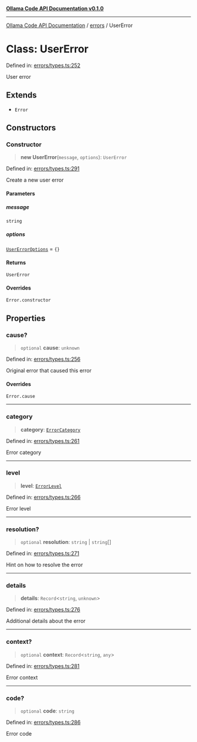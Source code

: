 [**Ollama Code API Documentation v0.1.0**](../../README.md)

***

[Ollama Code API Documentation](../../modules.md) / [errors](../README.md) / UserError

# Class: UserError

Defined in: [errors/types.ts:252](https://github.com/erichchampion/ollama-code/blob/78170438060c778413879e5a38e477096b574d9c/ollama-code/src/errors/types.ts#L252)

User error

## Extends

- `Error`

## Constructors

### Constructor

> **new UserError**(`message`, `options`): `UserError`

Defined in: [errors/types.ts:291](https://github.com/erichchampion/ollama-code/blob/78170438060c778413879e5a38e477096b574d9c/ollama-code/src/errors/types.ts#L291)

Create a new user error

#### Parameters

##### message

`string`

##### options

[`UserErrorOptions`](../interfaces/UserErrorOptions.md) = `{}`

#### Returns

`UserError`

#### Overrides

`Error.constructor`

## Properties

### cause?

> `optional` **cause**: `unknown`

Defined in: [errors/types.ts:256](https://github.com/erichchampion/ollama-code/blob/78170438060c778413879e5a38e477096b574d9c/ollama-code/src/errors/types.ts#L256)

Original error that caused this error

#### Overrides

`Error.cause`

***

### category

> **category**: [`ErrorCategory`](../enumerations/ErrorCategory.md)

Defined in: [errors/types.ts:261](https://github.com/erichchampion/ollama-code/blob/78170438060c778413879e5a38e477096b574d9c/ollama-code/src/errors/types.ts#L261)

Error category

***

### level

> **level**: [`ErrorLevel`](../enumerations/ErrorLevel.md)

Defined in: [errors/types.ts:266](https://github.com/erichchampion/ollama-code/blob/78170438060c778413879e5a38e477096b574d9c/ollama-code/src/errors/types.ts#L266)

Error level

***

### resolution?

> `optional` **resolution**: `string` \| `string`[]

Defined in: [errors/types.ts:271](https://github.com/erichchampion/ollama-code/blob/78170438060c778413879e5a38e477096b574d9c/ollama-code/src/errors/types.ts#L271)

Hint on how to resolve the error

***

### details

> **details**: `Record`\<`string`, `unknown`\>

Defined in: [errors/types.ts:276](https://github.com/erichchampion/ollama-code/blob/78170438060c778413879e5a38e477096b574d9c/ollama-code/src/errors/types.ts#L276)

Additional details about the error

***

### context?

> `optional` **context**: `Record`\<`string`, `any`\>

Defined in: [errors/types.ts:281](https://github.com/erichchampion/ollama-code/blob/78170438060c778413879e5a38e477096b574d9c/ollama-code/src/errors/types.ts#L281)

Error context

***

### code?

> `optional` **code**: `string`

Defined in: [errors/types.ts:286](https://github.com/erichchampion/ollama-code/blob/78170438060c778413879e5a38e477096b574d9c/ollama-code/src/errors/types.ts#L286)

Error code
